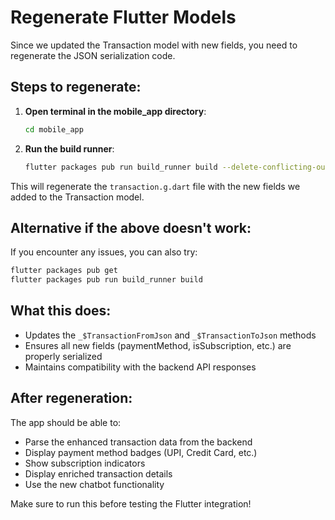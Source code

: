 # Regenerate Flutter Models

Since we updated the Transaction model with new fields, you need to regenerate the JSON serialization code.

## Steps to regenerate:

1. **Open terminal in the mobile_app directory**:
   ```bash
   cd mobile_app
   ```

2. **Run the build runner**:
   ```bash
   flutter packages pub run build_runner build --delete-conflicting-outputs
   ```

This will regenerate the `transaction.g.dart` file with the new fields we added to the Transaction model.

## Alternative if the above doesn't work:

If you encounter any issues, you can also try:

```bash
flutter packages pub get
flutter packages pub run build_runner build
```

## What this does:

- Updates the `_$TransactionFromJson` and `_$TransactionToJson` methods
- Ensures all new fields (paymentMethod, isSubscription, etc.) are properly serialized
- Maintains compatibility with the backend API responses

## After regeneration:

The app should be able to:
- Parse the enhanced transaction data from the backend
- Display payment method badges (UPI, Credit Card, etc.)
- Show subscription indicators
- Display enriched transaction details
- Use the new chatbot functionality

Make sure to run this before testing the Flutter integration!
